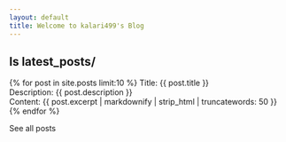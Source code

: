 ```yaml
---
layout: default
title: Welcome to kalari499's Blog
---
```

<h2 class="title text-center">ls latest_posts/</h2>

<p>
{% for post in site.posts limit:10 %}
Title: {{ post.title }}
<br/>
Description: {{ post.description }}
<br/>
Content: {{ post.excerpt | markdownify | strip_html | truncatewords: 50 }}
<br/>
{% endfor %}
</p>

<p>See all posts</p>

